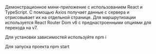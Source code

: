 Демонстрационное мини-приложение с использованием React и TypeScript.
С помощью Axios получает данные с сервера и отрисовывает их на отдельной странице.
Для маршрутизации используется React Router Dom v6 с преднастроенными опциями для перехода на v7.

Для установки зависимостей используйте npm i

Для запуска проекта npm start
